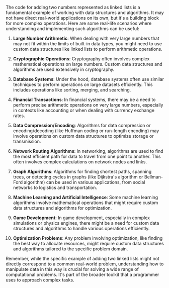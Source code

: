 The code for adding two numbers represented as linked lists is a fundamental example of working with data structures and algorithms. It may not have direct real-world applications on its own, but it's a building block for more complex operations. Here are some real-life scenarios where understanding and implementing such algorithms can be useful:

1. **Large Number Arithmetic**: When dealing with very large numbers that may not fit within the limits of built-in data types, you might need to use custom data structures like linked lists to perform arithmetic operations.

2. **Cryptographic Operations**: Cryptography often involves complex mathematical operations on large numbers. Custom data structures and algorithms are used extensively in cryptography.

3. **Database Systems**: Under the hood, database systems often use similar techniques to perform operations on large datasets efficiently. This includes operations like sorting, merging, and searching.

4. **Financial Transactions**: In financial systems, there may be a need to perform precise arithmetic operations on very large numbers, especially in contexts like accounting or when dealing with currency exchange rates.

5. **Data Compression/Encoding**: Algorithms for data compression or encoding/decoding (like Huffman coding or run-length encoding) may involve operations on custom data structures to optimize storage or transmission.

6. **Network Routing Algorithms**: In networking, algorithms are used to find the most efficient path for data to travel from one point to another. This often involves complex calculations on network nodes and links.

7. **Graph Algorithms**: Algorithms for finding shortest paths, spanning trees, or detecting cycles in graphs (like Dijkstra's algorithm or Bellman-Ford algorithm) can be used in various applications, from social networks to logistics and transportation.

8. **Machine Learning and Artificial Intelligence**: Some machine learning algorithms involve mathematical operations that might require custom data structures and algorithms for optimization.

9. **Game Development**: In game development, especially in complex simulations or physics engines, there might be a need for custom data structures and algorithms to handle various operations efficiently.

10. **Optimization Problems**: Any problem involving optimization, like finding the best way to allocate resources, might require custom data structures and algorithms tailored to the specific problem domain.

Remember, while the specific example of adding two linked lists might not directly correspond to a common real-world problem, understanding how to manipulate data in this way is crucial for solving a wide range of computational problems. It's part of the broader toolkit that a programmer uses to approach complex tasks.

